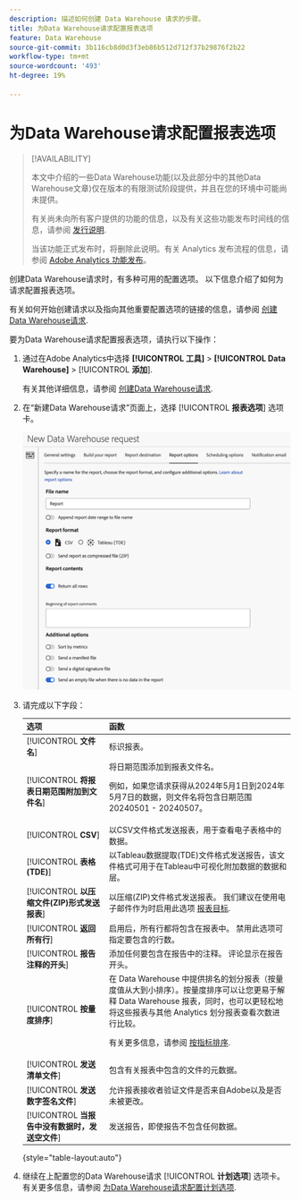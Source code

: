 ```yaml
---
description: 描述如何创建 Data Warehouse 请求的步骤。
title: 为Data Warehouse请求配置报表选项
feature: Data Warehouse
source-git-commit: 3b116cb8d0d3f3eb86b512d712f37b29876f2b22
workflow-type: tm+mt
source-wordcount: '493'
ht-degree: 19%

---
```


# 为Data Warehouse请求配置报表选项

>[!AVAILABILITY]
>
>本文中介绍的一些Data Warehouse功能(以及此部分中的其他Data Warehouse文章)仅在版本的有限测试阶段提供，并且在您的环境中可能尚未提供。
>
>有关尚未向所有客户提供的功能的信息，以及有关这些功能发布时间线的信息，请参阅 [发行说明](/help/release-notes/latest.md).
>
>当该功能正式发布时，将删除此说明。有关 Analytics 发布流程的信息，请参阅 [Adobe Analytics 功能发布](/help/release-notes/releases.md)。

创建Data Warehouse请求时，有多种可用的配置选项。 以下信息介绍了如何为请求配置报表选项。

有关如何开始创建请求以及指向其他重要配置选项的链接的信息，请参阅 [创建Data Warehouse请求](/help/export/data-warehouse/create-request/t-dw-create-request.md).

要为Data Warehouse请求配置报表选项，请执行以下操作：

1. 通过在Adobe Analytics中选择 **[!UICONTROL 工具]** > **[!UICONTROL Data Warehouse]** > [!UICONTROL **添加**].

   有关其他详细信息，请参阅 [创建Data Warehouse请求](/help/export/data-warehouse/create-request/t-dw-create-request.md).

1. 在“新建Data Warehouse请求”页面上，选择 [!UICONTROL **报表选项**] 选项卡。

   ![“报表目标”选项卡](assets/dw-report-options.png) <!-- update screenshot to include Sort by metrics -->

1. 请完成以下字段：

   | 选项 | 函数 |
   |---------|----------|
   | [!UICONTROL **文件名**] | 标识报表。 |
   | [!UICONTROL **将报表日期范围附加到文件名**] | 将日期范围添加到报表文件名。 <p>例如，如果您请求获得从2024年5月1日到2024年5月7日的数据，则文件名将包含日期范围20240501 - 20240507。</p> |
   | [!UICONTROL **CSV**] | 以CSV文件格式发送报表，用于查看电子表格中的数据。 |
   | [!UICONTROL **表格(TDE)**] | 以Tableau数据提取(TDE)文件格式发送报告，该文件格式可用于在Tableau中可视化附加数据的数据和层。 |
   | [!UICONTROL **以压缩文件(ZIP)形式发送报表**] | 以压缩(ZIP)文件格式发送报表。 我们建议在使用电子邮件作为时启用此选项 [报表目标](/help/export/data-warehouse/create-request/dw-request-report-destinations.md). |
   | [!UICONTROL **返回所有行**] | 启用后，所有行都将包含在报表中。 禁用此选项可指定要包含的行数。 |
   | [!UICONTROL **报告注释的开头**] | 添加任何要包含在报告中的注释。 评论显示在报告开头。 |
   | [!UICONTROL **按量度排序**] | 在 Data Warehouse 中提供排名的划分报表（按量度值从大到小排序）。按量度排序可以让您更易于解释 Data Warehouse 报表，同时，也可以更轻松地将这些报表与其他 Analytics 划分报表查看次数进行比较。<p>有关更多信息，请参阅 [按指标排序](/help/export/data-warehouse/sorting-by-metric.md).</p> |
   | [!UICONTROL **发送清单文件**] | 包含有关报表中包含的文件的元数据。<!-- What kind of metadata is included in the manifest file? --> |
   | [!UICONTROL **发送数字签名文件**] | 允许报表接收者验证文件是否来自Adobe以及是否未被更改。 |
   | [!UICONTROL **当报告中没有数据时，发送空文件**] | 发送报告，即使报告不包含任何数据。 |

   {style="table-layout:auto"}

1. 继续在上配置您的Data Warehouse请求 [!UICONTROL **计划选项**] 选项卡。 有关更多信息，请参阅 [为Data Warehouse请求配置计划选项](/help/export/data-warehouse/create-request/dw-request-scheduling.md).